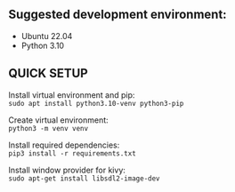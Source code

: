 ## Suggested development environment:

- Ubuntu 22.04
- Python 3.10

## QUICK SETUP

Install virtual environment and pip:  
`sudo apt install python3.10-venv python3-pip`

Create virtual environment:  
`python3 -m venv venv`

Install required dependencies:  
`pip3 install -r requirements.txt`

Install window provider for kivy:  
`sudo apt-get install libsdl2-image-dev`
